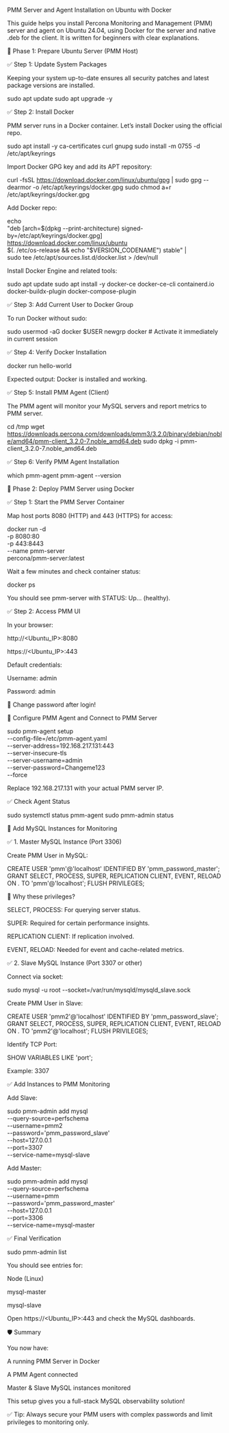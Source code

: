 
 PMM Server and Agent Installation on Ubuntu with Docker

This guide helps you install Percona Monitoring and Management (PMM) server and agent on Ubuntu 24.04, using Docker for the server and native .deb for the client. It is written for beginners with clear explanations.

📘 Phase 1: Prepare Ubuntu Server (PMM Host)

✅ Step 1: Update System Packages

Keeping your system up-to-date ensures all security patches and latest package versions are installed.

sudo apt update
sudo apt upgrade -y

✅ Step 2: Install Docker

PMM server runs in a Docker container. Let’s install Docker using the official repo.

sudo apt install -y ca-certificates curl gnupg
sudo install -m 0755 -d /etc/apt/keyrings

Import Docker GPG key and add its APT repository:

curl -fsSL https://download.docker.com/linux/ubuntu/gpg | sudo gpg --dearmor -o /etc/apt/keyrings/docker.gpg
sudo chmod a+r /etc/apt/keyrings/docker.gpg

Add Docker repo:

echo \
"deb [arch=$(dpkg --print-architecture) signed-by=/etc/apt/keyrings/docker.gpg] \
https://download.docker.com/linux/ubuntu \
$(. /etc/os-release && echo "$VERSION_CODENAME") stable" | \
sudo tee /etc/apt/sources.list.d/docker.list > /dev/null

Install Docker Engine and related tools:

sudo apt update
sudo apt install -y docker-ce docker-ce-cli containerd.io docker-buildx-plugin docker-compose-plugin

✅ Step 3: Add Current User to Docker Group

To run Docker without sudo:

sudo usermod -aG docker $USER
newgrp docker  # Activate it immediately in current session

✅ Step 4: Verify Docker Installation

docker run hello-world

Expected output: Docker is installed and working.

✅ Step 5: Install PMM Agent (Client)

The PMM agent will monitor your MySQL servers and report metrics to PMM server.

cd /tmp
wget https://downloads.percona.com/downloads/pmm3/3.2.0/binary/debian/noble/amd64/pmm-client_3.2.0-7.noble_amd64.deb
sudo dpkg -i pmm-client_3.2.0-7.noble_amd64.deb

✅ Step 6: Verify PMM Agent Installation

which pmm-agent
pmm-agent --version

🚀 Phase 2: Deploy PMM Server using Docker

✅ Step 1: Start the PMM Server Container

Map host ports 8080 (HTTP) and 443 (HTTPS) for access:

docker run -d \
  -p 8080:80 \
  -p 443:8443 \
  --name pmm-server \
  percona/pmm-server:latest

Wait a few minutes and check container status:

docker ps

You should see pmm-server with STATUS: Up... (healthy).

✅ Step 2: Access PMM UI

In your browser:

http://<Ubuntu_IP>:8080

https://<Ubuntu_IP>:443

Default credentials:

Username: admin

Password: admin

🔐 Change password after login!

🔧 Configure PMM Agent and Connect to PMM Server

sudo pmm-agent setup \
  --config-file=/etc/pmm-agent.yaml \
  --server-address=192.168.217.131:443 \
  --server-insecure-tls \
  --server-username=admin \
  --server-password=Changeme123 \
  --force

Replace 192.168.217.131 with your actual PMM server IP.

✅ Check Agent Status

sudo systemctl status pmm-agent
sudo pmm-admin status

🧩 Add MySQL Instances for Monitoring

✅ 1. Master MySQL Instance (Port 3306)

Create PMM User in MySQL:

CREATE USER 'pmm'@'localhost' IDENTIFIED BY 'pmm_password_master';
GRANT SELECT, PROCESS, SUPER, REPLICATION CLIENT, EVENT, RELOAD ON *.* TO 'pmm'@'localhost';
FLUSH PRIVILEGES;

📌 Why these privileges?

SELECT, PROCESS: For querying server status.

SUPER: Required for certain performance insights.

REPLICATION CLIENT: If replication involved.

EVENT, RELOAD: Needed for event and cache-related metrics.

✅ 2. Slave MySQL Instance (Port 3307 or other)

Connect via socket:

sudo mysql -u root --socket=/var/run/mysqld/mysqld_slave.sock

Create PMM User in Slave:

CREATE USER 'pmm2'@'localhost' IDENTIFIED BY 'pmm_password_slave';
GRANT SELECT, PROCESS, SUPER, REPLICATION CLIENT, EVENT, RELOAD ON *.* TO 'pmm2'@'localhost';
FLUSH PRIVILEGES;

Identify TCP Port:

SHOW VARIABLES LIKE 'port';

Example: 3307

✅ Add Instances to PMM Monitoring

Add Slave:

sudo pmm-admin add mysql \
  --query-source=perfschema \
  --username=pmm2 \
  --password='pmm_password_slave' \
  --host=127.0.0.1 \
  --port=3307 \
  --service-name=mysql-slave

Add Master:

sudo pmm-admin add mysql \
  --query-source=perfschema \
  --username=pmm \
  --password='pmm_password_master' \
  --host=127.0.0.1 \
  --port=3306 \
  --service-name=mysql-master

✅ Final Verification

sudo pmm-admin list

You should see entries for:

Node (Linux)

mysql-master

mysql-slave

Open https://<Ubuntu_IP>:443 and check the MySQL dashboards.

🛡️ Summary

You now have:

A running PMM Server in Docker

A PMM Agent connected

Master & Slave MySQL instances monitored

This setup gives you a full-stack MySQL observability solution!

✅ Tip: Always secure your PMM users with complex passwords and limit privileges to monitoring only.